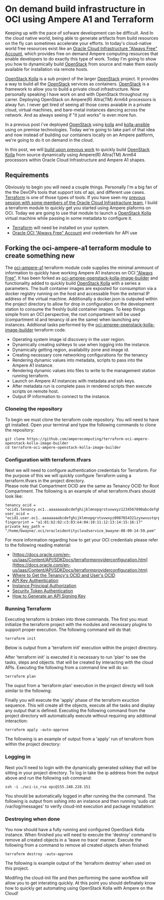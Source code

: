 # On demand build infrastructure in OCI using Ampere A1 and Terraform

Keeping up with the pace of sofware development can be difficult.  And In the cloud native world, being able to generate artifacts from build resources on the fly can sometimes accelerate your efforts.  In today's cloud-native world free resources exist like an [Oracle Cloud Infrastructure "Always Free" Account](https://www.oracle.com/cloud/free/#always-free), which provides free on demand Ampere computing resources that enable developers to do exactly this type of work.   Today I'm going to show you how to dynamically build [OpenStack](https://openstack.org) from source and make them easily available for installation via remote hosts.

[OpenStack Kolla](https://opendev.org/openstack/kolla) is a sub project of the larger [OpenStack](https://openstack.org) project.  It provides a way to build all the [OpenStack](https://openstack.org) services as containers.  [OpenStack](https://openstack.org) is a framework to allow you to build a private cloud infrastructure.
Now personally speaking I have work on and with OpenStack throughout my carrer. Deploying OpenStack on Ampere(R) Altra(TM) Arm64 processors is alway fun. I never get tired of seeing all those cores avaiable in a private cloud, virtual machines, and bare-metal instances dancing across the network.  And as always seeing if "it just works" is even more fun.

In a prevous post i've deployed [OpenStack](https://openstack.org) using [kolla](https://opendev.org/openstack/kolla) and [kolla-ansible](https://opendev.org/openstack/kolla-ansible) using on premise technologies.  Today we're going to take part of that idea  and now instead of building our containers locally on an Ampere paltform, we're going to do it on demand in the cloud.

In this post, we will [build upon prevous work](https://github.com/AmpereComputing/OpenStack-on-ampere/blob/main/All-in-One.md) to quickly build [OpenStack Kolla](https://opendev.org/openstack/kolla) from source dynamically using Ampere(R) Altra(TM) Arm64 processors within Oracle Cloud Infrastructure and Ampere A1 shapes.


## Requirements

Obviously to begin you will need a couple things.  Personally I'm a big fan of the the DevOPs tools that support lots of api, and different use cases. [Terraform](https://www.terraform.io/downloads.html) is one of those types of tools.  If you have seen my [prevous session with some members of the Oracle Cloud Infrastracture team](https://youtu.be/3F5EnHRPCI4), I build a terraform module to quickly get you started using Ampere plaforms on OCI.  Today we are going to use that module to launch a [OpenStack Kolla](Instance) virtual machine while passing in some metadata to configure it.

 * [Terraform](https://www.terraform.io/downloads.html) will need be installed on your system. 
 * [Oracle OCI "Always Free" Account](https://www.oracle.com/cloud/free/#always-free) and credentials for API use

## Forking the oci-ampere-a1 terraform module to create something new

The [oci-ampere-a1](https://github.com/amperecomputing/terraform-oci-ampere-a1) terraform module code supplies the minimal ammount of information to quickly have working Ampere A1 instances on OCI ["Always Free"](https://www.oracle.com/cloud/free/#always-free).  It has been forked as [oci-ampree-openstack-kolla-image-builder](https://github.com/amperecomputing/terraform-oci-ampere-openstack-kolla-image-builder) and functionality added to quickly build [OpenStack Kolla](https://opendev.org/openstack/kolla) with a series a parameters.  The built container images are exposted for consumption via a docker registry running on the host and accessable from the external IP address of the virtual machine.  Additionally a docker.json is outputed within the project directory to allow for drop in configuration on the development station to consume the freshly build container images.    To keep things simple from an OCI perspective, the root compartment will be used (compartment id and tenancy id are the same) when launching any instances.  Addtional tasks performed by the [oci-ampree-openstack-kolla-image-builder](https://github.com/amperecomputing/terraform-oci-ampere-openstack-kolla-image-builder) terraform code.

* Operating system image id discovery in the user region.
* Dynamically creating sshkeys to use when logging into the instance.
* Dynamically getting region, availability zone and image id.
* Creating necessary core networking configurations for the tenancy
* Rendering dynamic values into metadata, scripts to pass into the Ampere A1 instance.
* Rendering dynamic values into files to write to the management station running terraform.
* Launch on Ampere A1 instances with metadata and ssh keys.
* After metadata run is complete pass in rendered scripts then execute scripts on remote host.
* Output IP information to connect to the instance.

### Cloneing the repository

To begin we must clone the terraform code repository. You will need to have git installed. Open your terminal and type the following commands to clone the repository:

```
git clone https://github.com/amperecomputing/terraform-oci-ampere-openstack-kolla-image-builder
cd terraform-oci-ampere-openstack-kolla-image-builder
```

### Configuration with terraform.tfvars

Next we will need to configure authentication credentials for Terraform. For the purpose of this we will quickly configure Terraform using a terraform.tfvars in the project directory.  
Please note that Compartment OCID are the same as Tenancy OCID for Root Compartment.
The following is an example of what terraform.tfvars should look like:

```
tenancy_ocid = "ocid1.tenancy.oc1..aaaaaaaabcdefghijklmnopqrstuvwxyz1234567890abcdefghijklmnopq"
user_ocid = "ocid1.user.oc1..aaaaaaaabcdefghijklmnopqrstuvwxyz0987654321zyxwvustqrponmlkj"
fingerprint = "a1:01:b2:02:c3:03:e4:04:10:11:12:13:14:15:16:17"
private_key_path = "/home/bwayne/.oci/oracleidentitycloudservice_bwayne-08-09-14-59.pem"
```

For more information regarding how to get your OCI credentials please refer to the following reading material:

* [https://docs.oracle.com/en-us/iaas/Content/API/SDKDocs/terraformproviderconfiguration.htm](https://docs.oracle.com/en-us/iaas/Content/API/SDKDocs/terraformproviderconfiguration.htm)
* [Where to Get the Tenancy's OCID and User's OCID](https://docs.oracle.com/en-us/iaas/Content/API/Concepts/apisigningkey.htm#five)
* [API Key Authentication](https://docs.oracle.com/en-us/iaas/Content/API/SDKDocs/terraformproviderconfiguration.htm#APIKeyAuth)
* [Instance Principal Authorization](https://docs.oracle.com/en-us/iaas/Content/API/SDKDocs/terraformproviderconfiguration.htm#instancePrincipalAuth)
* [Security Token Authentication](https://docs.oracle.com/en-us/iaas/Content/API/SDKDocs/terraformproviderconfiguration.htm#securityTokenAuth)
* [How to Generate an API Signing Key](https://docs.oracle.com/en-us/iaas/Content/API/Concepts/apisigningkey.htm#two)

### Running Terraform

Executing terraform is broken into three commands.   The first you must initialize the terraform project with the modules and necessary plugins to support proper execution.   The following command will do that:

```
terraform init
```

Below is output from a 'terraform init' execution within the project directory.

<script id="asciicast-517195" src="https://asciinema.org/a/517195.js" async data-autoplay="true" data-size="small" data-speed="2"></script>

After 'terraform init' is executed it is necessary to run 'plan' to see the tasks, steps and objects. that will be created by interacting with the cloud APIs.
Executing the following from a command line will do so:

```
terraform plan
```

The ouput from a 'terraform plan' execution in the project directy will look similar to the following:

<script id="asciicast-517194" src="https://asciinema.org/a/517194.js" async data-autoplay="true" data-size="small" data-speed="2"></script>

Finally you will execute the 'apply' phase of the terraform exuction sequence.   This will create all the objects, execute all the tasks and display any output that is defined.   Executing the following command from the project directory will automatically execute without requiring any additional interaction:

```
terraform apply -auto-approve
```

The following is an example of output from a 'apply' run of terraform from within the project directory:


<script id="asciicast-517196" src="https://asciinema.org/a/517196.js" async data-autoplay="true" data-size="small" data-speed="2"></script>

### Logging in

Next you'll need to login with the dynamically generated sshkey that will be sitting in your project directory.
To log in take the ip address from the output above and run the following ssh command:

```
ssh -i ./oci-is_rsa opc@155.248.228.151
```

You should be automatically logged in after running the the command.  The following is output from sshing into an instance and then running  'sudo cat /var/log/messages' to verify cloud-init execution and package installation:

<script id="asciicast-517197" src="https://asciinema.org/a/517197.js" async data-autoplay="true" data-size="small" data-speed="2"></script>

### Destroying when done

You now should have a fully running and configured OpenStack Kolla instance.   When finished you will need to execute the 'destroy' command to remove all created objects in a 'leave no trace' manner.  Execute the following from a command to remove all created objects when finished:

```
terraform destroy -auto-approve
```

The following is example output of the 'terraform destroy' when used on this project.

<script id="asciicast-517198" src="https://asciinema.org/a/517198.js" async data-autoplay="true" data-size="small" data-speed="2"></script>

Modifing the cloud-init file and then performing the same workflow will allow you to get interating quickly. At this point you should definately know how to quickly get automating using OpenStack Kolla with Ampere on the Cloud!  
